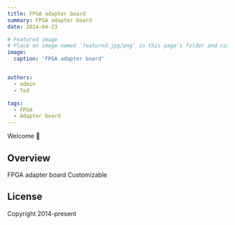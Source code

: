 ```yaml
---
title: FPGA adapter board
summary: FPGA adapter board
date: 2024-04-23

# Featured image
# Place an image named `featured.jpg/png` in this page's folder and customize its options here.
image:
  caption: 'FPGA adapter board'


authors:
  - admin
  - Ted

tags:
  - FPGA
  - Adapter board
---
```


Welcome 👋

## Overview

FPGA adapter board
Customizable

## License

Copyright 2014-present 

